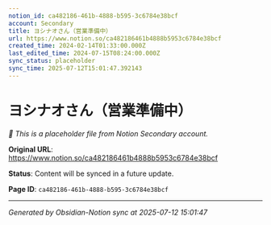 ```yaml
---
notion_id: ca482186-461b-4888-b595-3c6784e38bcf
account: Secondary
title: ヨシナオさん（営業準備中）
url: https://www.notion.so/ca482186461b4888b5953c6784e38bcf
created_time: 2024-02-14T01:33:00.000Z
last_edited_time: 2024-07-15T08:24:00.000Z
sync_status: placeholder
sync_time: 2025-07-12T15:01:47.392143
---
```


# ヨシナオさん（営業準備中）

*🔄 This is a placeholder file from Notion Secondary account.*

**Original URL**: https://www.notion.so/ca482186461b4888b5953c6784e38bcf

**Status**: Content will be synced in a future update.

**Page ID**: `ca482186-461b-4888-b595-3c6784e38bcf`

---

*Generated by Obsidian-Notion sync at 2025-07-12 15:01:47*
